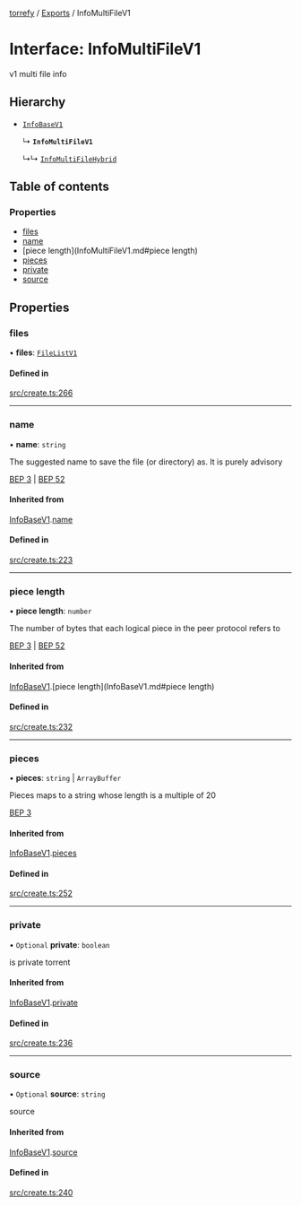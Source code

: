 [torrefy](../README.md) / [Exports](../modules.md) / InfoMultiFileV1

# Interface: InfoMultiFileV1

v1 multi file info

## Hierarchy

- [`InfoBaseV1`](InfoBaseV1.md)

  ↳ **`InfoMultiFileV1`**

  ↳↳ [`InfoMultiFileHybrid`](InfoMultiFileHybrid.md)

## Table of contents

### Properties

- [files](InfoMultiFileV1.md#files)
- [name](InfoMultiFileV1.md#name)
- [piece length](InfoMultiFileV1.md#piece length)
- [pieces](InfoMultiFileV1.md#pieces)
- [private](InfoMultiFileV1.md#private)
- [source](InfoMultiFileV1.md#source)

## Properties

### files

• **files**: [`FileListV1`](../modules.md#filelistv1)

#### Defined in

[src/create.ts:266](https://github.com/Sec-ant/bepjs/blob/f9eb2df/src/create.ts#L266)

___

### name

• **name**: `string`

The suggested name to save the file (or directory) as.
It is purely advisory

[BEP 3](https://www.bittorrent.org/beps/bep_0003.html#:~:text=The-,name,-key%20maps%20to)
|
[BEP 52](https://www.bittorrent.org/beps/bep_0052.html#:~:text=info%20dictionary-,name,-A%20display%20name)

#### Inherited from

[InfoBaseV1](InfoBaseV1.md).[name](InfoBaseV1.md#name)

#### Defined in

[src/create.ts:223](https://github.com/Sec-ant/bepjs/blob/f9eb2df/src/create.ts#L223)

___

### piece length

• **piece length**: `number`

The number of bytes that each logical piece
in the peer protocol refers to

[BEP 3](https://www.bittorrent.org/beps/bep_0003.html#:~:text=is%20purely%20advisory.-,piece%20length,-maps%20to%20the)
|
[BEP 52](https://www.bittorrent.org/beps/bep_0052.html#upgrade-path:~:text=is%20purely%20advisory.-,piece%20length,-The%20number%20of)

#### Inherited from

[InfoBaseV1](InfoBaseV1.md).[piece length](InfoBaseV1.md#piece length)

#### Defined in

[src/create.ts:232](https://github.com/Sec-ant/bepjs/blob/f9eb2df/src/create.ts#L232)

___

### pieces

• **pieces**: `string` \| `ArrayBuffer`

Pieces maps to a string whose length is a multiple of 20

[BEP 3](https://www.bittorrent.org/beps/bep_0003.html#:~:text=M%20as%20default%29.-,pieces,-maps%20to%20a)

#### Inherited from

[InfoBaseV1](InfoBaseV1.md).[pieces](InfoBaseV1.md#pieces)

#### Defined in

[src/create.ts:252](https://github.com/Sec-ant/bepjs/blob/f9eb2df/src/create.ts#L252)

___

### private

• `Optional` **private**: `boolean`

is private torrent

#### Inherited from

[InfoBaseV1](InfoBaseV1.md).[private](InfoBaseV1.md#private)

#### Defined in

[src/create.ts:236](https://github.com/Sec-ant/bepjs/blob/f9eb2df/src/create.ts#L236)

___

### source

• `Optional` **source**: `string`

source

#### Inherited from

[InfoBaseV1](InfoBaseV1.md).[source](InfoBaseV1.md#source)

#### Defined in

[src/create.ts:240](https://github.com/Sec-ant/bepjs/blob/f9eb2df/src/create.ts#L240)
